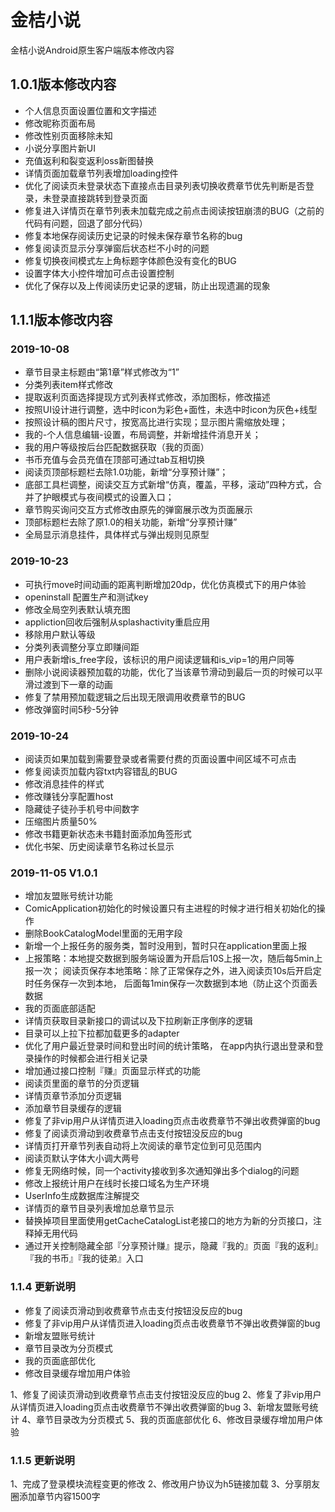 # 金桔小说

金桔小说Android原生客户端版本修改内容
## 1.0.1版本修改内容
- 个人信息页面设置位置和文字描述
- 修改昵称页面布局
- 修改性别页面移除未知
- 小说分享图片新UI
- 充值返利和裂变返利oss新图替换
- 详情页面加载章节列表增加loading控件
- 优化了阅读页未登录状态下直接点击目录列表切换收费章节优先判断是否登录，未登录直接跳转到登录页面
- 修复进入详情页在章节列表未加载完成之前点击阅读按钮崩溃的BUG（之前的代码有问题，回退了部分代码）
- 修复本地保存阅读历史记录的时候未保存章节名称的bug
- 修复阅读页显示分享弹窗后状态栏不小时的问题
- 修复切换夜间模式左上角标题字体颜色没有变化的BUG
- 设置字体大小控件增加可点击设置控制
- 优化了保存以及上传阅读历史记录的逻辑，防止出现遗漏的现象


## 1.1.1版本修改内容
### 2019-10-08
- 章节目录主标题由“第1章”样式修改为“1” 
- 分类列表item样式修改 
- 提取返利页面选择提现方式列表样式修改，添加图标，修改描述
- 按照UI设计进行调整，选中时icon为彩色+面性，未选中时icon为灰色+线型 
- 按照设计稿的图片尺寸，按宽高比进行实现；显示图片需缩放处理；
- 我的-个人信息编辑-设置，布局调整，并新增挂件消息开关； 
- 我的用户等级按后台匹配数据获取（我的页面） 
- 书币充值与会员充值在顶部可通过tab互相切换
- 阅读页顶部标题栏去除1.0功能，新增“分享预计赚”； 
- 底部工具栏调整，阅读交互方式新增“仿真，覆盖，平移，滚动”四种方式，合并了护眼模式与夜间模式的设置入口； 
- 章节购买询问交互方式修改由原先的弹窗展示改为页面展示 
- 顶部标题栏去除了原1.0的相关功能，新增“分享预计赚” 
- 全局显示消息挂件，具体样式与弹出规则见原型
### 2019-10-23
- 可执行move时间动画的距离判断增加20dp，优化仿真模式下的用户体验
- openinstall 配置生产和测试key
- 修改全局空列表默认填充图
- appliction回收后强制从splashactivity重启应用
- 移除用户默认等级
- 分类列表调整分享立即赚间距
- 用户表新增is_free字段，该标识的用户阅读逻辑和is_vip=1的用户同等
- 删除小说阅读器预加载的功能，优化了当该章节滑动到最后一页的时候可以平滑过渡到下一章的动画
- 修复了禁用预加载逻辑之后出现无限调用收费章节的BUG
- 修改弹窗时间5秒-5分钟
### 2019-10-24
- 阅读页如果加载到需要登录或者需要付费的页面设置中间区域不可点击
- 修复阅读页加载内容txt内容错乱的BUG
- 修改消息挂件的样式
- 修改赚钱分享配置host
- 隐藏徒子徒孙手机号中间数字
- 压缩图片质量50%
- 修改书籍更新状态未书籍封面添加角签形式
- 优化书架、历史阅读章节名称过长显示
### 2019-11-05 V1.0.1
- 增加友盟账号统计功能
- ComicApplication初始化的时候设置只有主进程的时候才进行相关初始化的操作
- 删除BookCatalogModel里面的无用字段
- 新增一个上报任务的服务类，暂时没用到，暂时只在application里面上报
- 上报策略：本地提交数据到服务端设置为开启后10S上报一次，随后每5min上报一次；
阅读页保存本地策略：除了正常保存之外，进入阅读页10s后开启定时任务保存一次到本地，
后面每1min保存一次数据到本地（防止这个页面丢数据
- 我的页面底部适配
- 详情页获取目录新接口的调试以及下拉刷新正序倒序的逻辑
- 目录可以上拉下拉都加载更多的adapter
- 优化了用户最近登录时间和登出时间的统计策略，
在app内执行退出登录和登录操作的时候都会进行相关记录
- 增加通过接口控制『赚』页面显示样式的功能
- 阅读页里面的章节的分页逻辑
- 详情页章节添加分页逻辑
- 添加章节目录缓存的逻辑
- 修复了非vip用户从详情页进入loading页点击收费章节不弹出收费弹窗的bug
- 修复了阅读页滑动到收费章节点击支付按钮没反应的bug
- 详情页打开章节列表自动将上次阅读的章节定位到可见范围内
- 阅读页默认字体大小调大两号
- 修复无网络时候，同一个activity接收到多次通知弹出多个dialog的问题
- 修改上报统计用户在线时长接口域名为生产环境
- UserInfo生成数据库注解提交
- 详情页的章节目录列表增加总章节显示
- 替换掉项目里面使用getCacheCatalogList老接口的地方为新的分页接口，注释掉无用代码
- 通过开关控制隐藏全部『分享预计赚』提示，隐藏『我的』页面『我的返利』『我的书币』『我的徒弟』入口

### 1.1.4 更新说明
- 修复了阅读页滑动到收费章节点击支付按钮没反应的bug
- 修复了非vip用户从详情页进入loading页点击收费章节不弹出收费弹窗的bug
- 新增友盟账号统计
- 章节目录改为分页模式
- 我的页面底部优化
- 修改目录缓存增加用户体验

1、修复了阅读页滑动到收费章节点击支付按钮没反应的bug
2、修复了非vip用户从详情页进入loading页点击收费章节不弹出收费弹窗的bug
3、新增友盟账号统计
4、章节目录改为分页模式
5、我的页面底部优化
6、修改目录缓存增加用户体验

### 1.1.5 更新说明
1、完成了登录模块流程变更的修改
2、修改用户协议为h5链接加载
3、分享朋友圈添加章节内容1500字